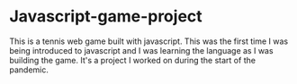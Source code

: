 # Javascript-game-project
This is a tennis web game built with javascript. 
This was the first time I was being introduced to javascript and I was learning the language as I was building the game. 
It's a project I worked on during the start of the pandemic.
